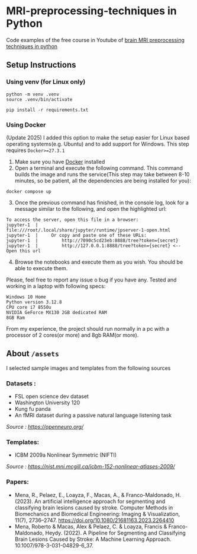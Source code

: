 # MRI-preprocessing-techniques in Python
Code examples of the free course in Youtube of [brain MRI preprocessing techniques in python](https://www.youtube.com/playlist?list=PLI3eIHxETjX4a5NMmgayg3wuM232fYIxy)

## Setup Instructions
### Using venv (for Linux only)
```
python -m venv .venv
source .venv/bin/activate

pip install -r requirements.txt
```
### Using Docker
(Update 2025) I added this option to make the setup easier for Linux based operating systems(e.g. Ubuntu) and to add support for Windows.
This step requires `Docker>=27.3.1`
1. Make sure you have [Docker](https://docs.docker.com/get-started/) installed
2. Open a terminal and execute the following command. This command builds the image and runs the service(This step may take between 8-10 minutes, so be patient, all the dependencies are being installed for you):
```
docker compose up
```

3. Once the previous command has finished, in the console log, look for a message similar to the following, and open the highlighted url:
```
To access the server, open this file in a browser:
jupyter-1  |         file:///root/.local/share/jupyter/runtime/jpserver-1-open.html
jupyter-1  |     Or copy and paste one of these URLs:
jupyter-1  |         http://7090c5cd23eb:8888/tree?token={secret}
jupyter-1  |         http://127.0.0.1:8888/tree?token={secret} <-- Open this url
```

4. Browse the notebooks and execute them as you wish. You should be able to execute them.

Please, feel free to report any issue o bug if you have any. Tested and working in a laptop with following specs:
```
Windows 10 Home
Python version 3.12.8
CPU core i7 8550u
NVIDIA GeForce MX130 2GB dedicated RAM
8GB Ram
```
From my experience, the project should run normally in a pc with a processor of 2 cores(or more) and 8gb RAM(or more).

## About `/assets`
I selected sample images and templates from the following sources

### Datasets :
- FSL open science dev dataset
- Washington University 120
- Kung fu panda
- An fMRI dataset during a passive natural language listening task

*Source : https://openneuro.org/*

### Templates:
- ICBM 2009a Nonlinear Symmetric (NIFTI)

*Source : https://nist.mni.mcgill.ca/icbm-152-nonlinear-atlases-2009/*

### Papers:

- Mena, R., Pelaez, E., Loayza, F., Macas, A., & Franco-Maldonado, H. (2023). An artificial intelligence approach for segmenting and classifying brain lesions caused by stroke. Computer Methods in Biomechanics and Biomedical Engineering: Imaging & Visualization, 11(7), 2736–2747. https://doi.org/10.1080/21681163.2023.2264410
- Mena, Roberto & Macas, Alex & Pelaez, C. & Loayza, Francis & Franco-Maldonado, Heydy. (2022). A Pipeline for Segmenting and Classifying Brain Lesions Caused by Stroke: A Machine Learning Approach. 10.1007/978-3-031-04829-6_37. 
